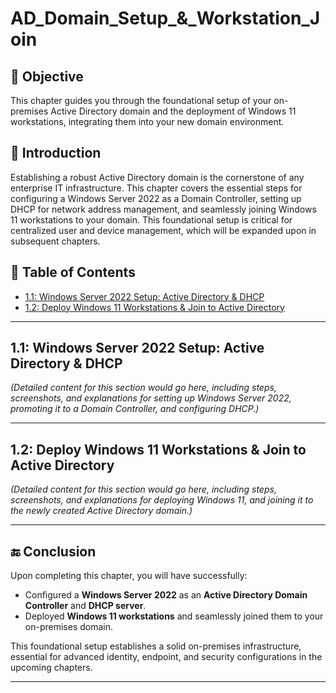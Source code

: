 # AD_Domain_Setup_&_Workstation_Join

## 🎯 Objective

This chapter guides you through the foundational setup of your on-premises Active Directory domain and the deployment of Windows 11 workstations, integrating them into your new domain environment.

## 📝 Introduction

Establishing a robust Active Directory domain is the cornerstone of any enterprise IT infrastructure. This chapter covers the essential steps for configuring a Windows Server 2022 as a Domain Controller, setting up DHCP for network address management, and seamlessly joining Windows 11 workstations to your domain. This foundational setup is critical for centralized user and device management, which will be expanded upon in subsequent chapters.

## 📘 Table of Contents

* [1.1: Windows Server 2022 Setup: Active Directory & DHCP](#11-windows-server-2022-setup-active-directory--dhcp)
* [1.2: Deploy Windows 11 Workstations & Join to Active Directory](#12-deploy-windows-11-workstations--join-to-active-directory)

---

## 1.1: Windows Server 2022 Setup: Active Directory & DHCP

*(Detailed content for this section would go here, including steps, screenshots, and explanations for setting up Windows Server 2022, promoting it to a Domain Controller, and configuring DHCP.)*

---

## 1.2: Deploy Windows 11 Workstations & Join to Active Directory

*(Detailed content for this section would go here, including steps, screenshots, and explanations for deploying Windows 11, and joining it to the newly created Active Directory domain.)*

---

## 🔚 Conclusion

Upon completing this chapter, you will have successfully:

* Configured a **Windows Server 2022** as an **Active Directory Domain Controller** and **DHCP server**.
* Deployed **Windows 11 workstations** and seamlessly joined them to your on-premises domain.

This foundational setup establishes a solid on-premises infrastructure, essential for advanced identity, endpoint, and security configurations in the upcoming chapters.

---
